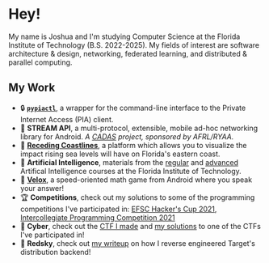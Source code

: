 # Hey!
My name is Joshua and I'm studying Computer Science at the Florida Institute of Technology (B.S. 2022-2025). My fields of interest are software architecture & design, networking, federated learning, and distributed & parallel computing.

## My Work

- 🔒 **[`pypiactl`](https://github.com/LumaDevelopment/pypiactl)**, a wrapper for the command-line interface to the Private Internet Access (PIA) client.
- 📱 **STREAM API**, a multi-protocol, extensible, mobile ad-hoc networking library for Android. *A [CADAS](https://cadas.fit.edu/) project, sponsored by AFRL/RYAA.*
- 🌊 **[Receding Coastlines](https://github.com/YashedP/Shellhacks-2025/tree/main?tab=readme-ov-file#backend)**, a platform which allows you to visualize the impact rising sea levels will have on Florida's eastern coast.
- 🧠 **Artificial Intelligence**, materials from the [regular](https://github.com/LumaDevelopment/ArtificialIntelligence) and [advanced](https://github.com/LumaDevelopment/AdvancedTopicsInAI) Artifical Intelligence courses at the Florida Institute of Technology.
- 🎲 **[Velox](https://github.com/LumaDevelopment/Velox)**, a speed-oriented math game from Android where you speak your answer!
- 🏆 **Competitions**, check out my solutions to some of the programming competitions I've participated in: [EFSC Hacker's Cup 2021](https://github.com/LumaDevelopment/efsc-hackers-cup-2021), [Intercollegiate Programming Competition 2021](https://github.com/LumaDevelopment/intercollegiate-programming-competition-2021)
- 👾 **Cyber**, check out the [CTF I made](https://github.com/LumaDevelopment/SapphireCTF) and [my solutions](https://github.com/LumaDevelopment/neverlanctf-2019-writeups) to one of the CTFs I've participated in!
- 🎯 **Redsky**, check out [my writeup](https://gist.github.com/LumaDevelopment/f2a34a202fed6ab5a7f3a31282834943) on how I reverse engineered Target's distribution backend!
